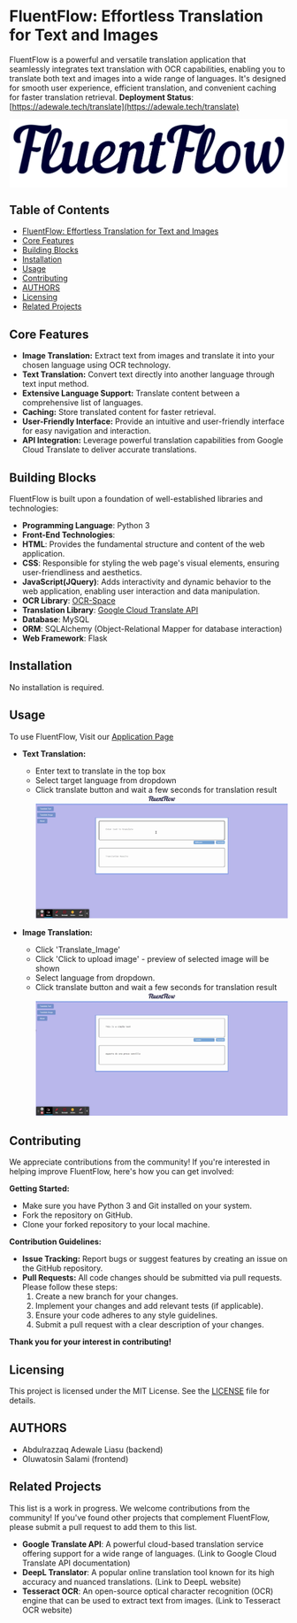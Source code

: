 # FluentFlow: Effortless Translation for Text and Images

FluentFlow is a powerful and versatile translation application that seamlessly integrates text translation with OCR capabilities, enabling you to translate both text and images into a wide range of languages. It's designed for smooth user experience, efficient translation, and convenient caching for faster translation retrieval.
**Deployment Status**: [https://adewale.tech/translate](https://adewale.tech/translate)

<img src="/static/images/cover.png" align="center" alt="FluentFlow logo">

## Table of Contents

* [FluentFlow: Effortless Translation for Text and Images](#fluentflow-effortless-translation-for-text-and-images)
* [Core Features](#core-features)
* [Building Blocks](#building-blocks)
* [Installation](#installation)
* [Usage](#usage)
* [Contributing](#contributing)
* [AUTHORS](#authors)
* [Licensing](#licensing)
* [Related Projects](#related-projects)


## Core Features

* **Image Translation:** Extract text from images and translate it into your chosen language using OCR technology.
* **Text Translation:** Convert text directly into another language through text input method.
* **Extensive Language Support:** Translate content between a comprehensive list of languages.
* **Caching:** Store translated content for faster retrieval.
* **User-Friendly Interface:** Provide an intuitive and user-friendly interface for easy navigation and interaction.
* **API Integration:** Leverage powerful translation capabilities from Google Cloud Translate to deliver accurate translations.


## Building Blocks

FluentFlow is built upon a foundation of well-established libraries and technologies:

* **Programming Language**: Python 3
* **Front-End Technologies**:
* **HTML**: Provides the fundamental structure and content of the web application.
* **CSS**: Responsible for styling the web page's visual elements, ensuring user-friendliness and aesthetics.
* **JavaScript(JQuery)**: Adds interactivity and dynamic behavior to the web application, enabling user interaction and data manipulation.
* **OCR Library**: [OCR-Space](https://ocr.space/OCRAPI)
* **Translation Library**: [Google Cloud Translate API](https://cloud.google.com/translate)
* **Database**: MySQL
* **ORM**: SQLAlchemy (Object-Relational Mapper for database interaction)
* **Web Framework**: Flask

## Installation

No installation is required.

## Usage

To use FluentFlow, Visit our [Application Page](http://adewale.tech/translate)

* **Text Translation:**
  * Enter text to translate in the top box
  * Select target language from dropdown
  * Click translate button and wait a few seconds for translation result
  ![FluentFlow_usage_text_translate](demo/FluentFlow_text_translate.gif)

* **Image Translation:**
  * Click 'Translate_Image'
  * Click 'Click to upload image' - preview of selected image will be shown
  * Select language from dropdown.
  * Click translate button and wait a few seconds for translation result
  ![FluentFlow_usage_image_translate](demo/FluentFlow_image_translate.gif)

## Contributing

We appreciate contributions from the community! If you're interested in helping improve FluentFlow, here's how you can get involved:

**Getting Started:**

* Make sure you have Python 3 and Git installed on your system.
* Fork the repository on GitHub.
* Clone your forked repository to your local machine.

**Contribution Guidelines:**

* **Issue Tracking:** Report bugs or suggest features by creating an issue on the GitHub repository.
* **Pull Requests:** All code changes should be submitted via pull requests. Please follow these steps:
    1. Create a new branch for your changes.
    2. Implement your changes and add relevant tests (if applicable).
    3. Ensure your code adheres to any style guidelines.
    4. Submit a pull request with a clear description of your changes.

**Thank you for your interest in contributing!**

## Licensing

This project is licensed under the MIT License. See the [LICENSE](LICENSE.md) file for details.

## AUTHORS

* Abdulrazzaq Adewale Liasu (backend)
* Oluwatosin Salami (frontend)

## Related Projects
This list is a work in progress. We welcome contributions from the community! If you've found other projects that complement FluentFlow, please submit a pull request to add them to this list.

* **Google Translate API**: A powerful cloud-based translation service offering support for a wide range of languages. (Link to Google Cloud Translate API documentation)
* **DeepL Translator**: A popular online translation tool known for its high accuracy and nuanced translations. (Link to DeepL website)
* **Tesseract OCR**: An open-source optical character recognition (OCR) engine that can be used to extract text from images. (Link to Tesseract OCR website)

